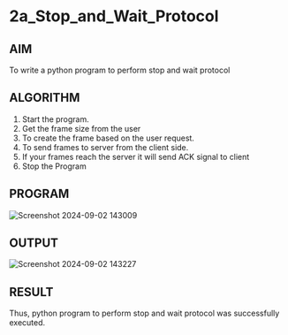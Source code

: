 # 2a_Stop_and_Wait_Protocol
## AIM 
To write a python program to perform stop and wait protocol
## ALGORITHM
1. Start the program.
2. Get the frame size from the user
3. To create the frame based on the user request.
4. To send frames to server from the client side.
5. If your frames reach the server it will send ACK signal to client
6. Stop the Program
## PROGRAM
![Screenshot 2024-09-02 143009](https://github.com/user-attachments/assets/8fc5216b-cf92-4c51-9b90-a7d601ce83ce)

## OUTPUT
![Screenshot 2024-09-02 143227](https://github.com/user-attachments/assets/09ba55f6-0bdd-4f32-b780-4060d46e3494)

## RESULT
Thus, python program to perform stop and wait protocol was successfully executed.
